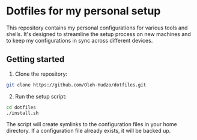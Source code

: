 # Dotfiles for my personal setup

This repository contains my personal configurations for various tools and shells. It's designed to streamline the setup process on new machines and to keep my configurations in sync across different devices.

## Getting started

1. Clone the repository:

```bash
git clone https://github.com/Oleh-Hudzo/dotfiles.git
```

2. Run the setup script:

```bash
cd dotfiles
./install.sh
```

The script will create symlinks to the configuration files in your home directory. If a configuration file already exists, it will be backed up.
